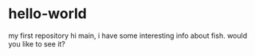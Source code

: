 # hello-world
my first repository
hi main, i have some interesting info about fish. would you like to see it?
